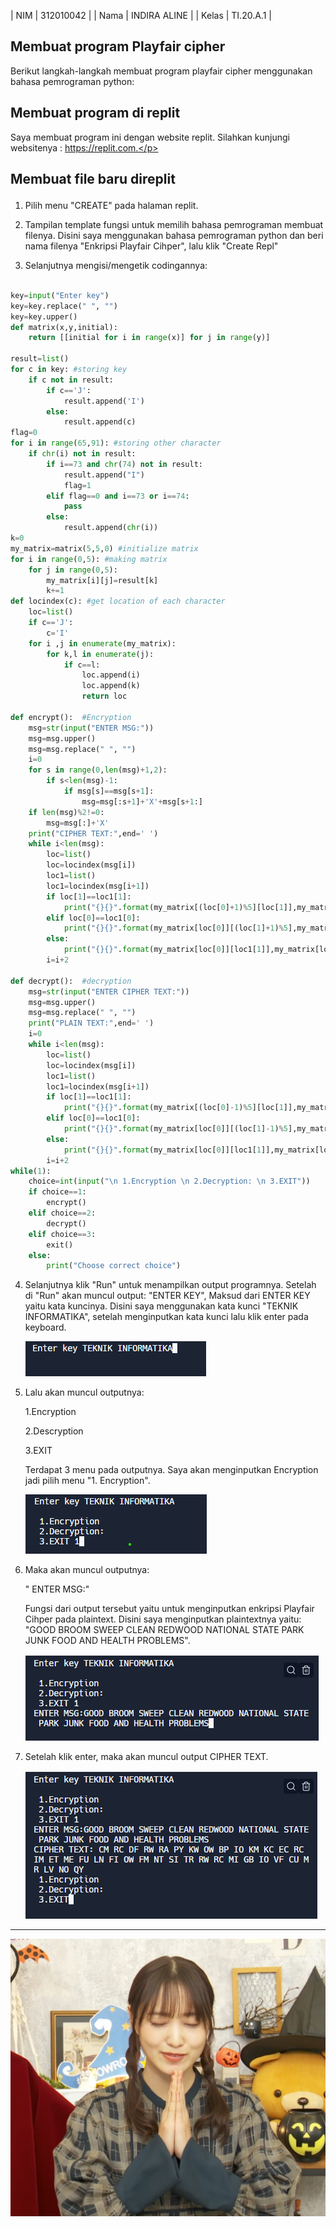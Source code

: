 | NIM     | 312010042      |
| Nama    | INDIRA ALINE    |
| Kelas   | TI.20.A.1        |

## Membuat program Playfair cipher
Berikut langkah-langkah membuat program playfair cipher menggunakan bahasa pemrograman python:</p>

## Membuat program di replit
Saya membuat program ini dengan website replit. Silahkan kunjungi websitenya : https://replit.com.</p>

## Membuat file baru direplit </p>
1. Pilih menu "CREATE" pada halaman replit. </p>

2. Tampilan template fungsi untuk memilih bahasa pemrograman membuat filenya. Disini saya menggunakan bahasa pemrograman python dan beri nama filenya "Enkripsi Playfair Cihper", lalu klik "Create Repl" </p>

3. Selanjutnya mengisi/mengetik codingannya:
```python

key=input("Enter key")
key=key.replace(" ", "")
key=key.upper()
def matrix(x,y,initial):
    return [[initial for i in range(x)] for j in range(y)]
    
result=list()
for c in key: #storing key
    if c not in result:
        if c=='J':
            result.append('I')
        else:
            result.append(c)
flag=0
for i in range(65,91): #storing other character
    if chr(i) not in result:
        if i==73 and chr(74) not in result:
            result.append("I")
            flag=1
        elif flag==0 and i==73 or i==74:
            pass    
        else:
            result.append(chr(i))
k=0
my_matrix=matrix(5,5,0) #initialize matrix
for i in range(0,5): #making matrix
    for j in range(0,5):
        my_matrix[i][j]=result[k]
        k+=1
def locindex(c): #get location of each character
    loc=list()
    if c=='J':
        c='I'
    for i ,j in enumerate(my_matrix):
        for k,l in enumerate(j):
            if c==l:
                loc.append(i)
                loc.append(k)
                return loc
            
def encrypt():  #Encryption
    msg=str(input("ENTER MSG:"))
    msg=msg.upper()
    msg=msg.replace(" ", "")             
    i=0
    for s in range(0,len(msg)+1,2):
        if s<len(msg)-1:
            if msg[s]==msg[s+1]:
                msg=msg[:s+1]+'X'+msg[s+1:]
    if len(msg)%2!=0:
        msg=msg[:]+'X'
    print("CIPHER TEXT:",end=' ')
    while i<len(msg):
        loc=list()
        loc=locindex(msg[i])
        loc1=list()
        loc1=locindex(msg[i+1])
        if loc[1]==loc1[1]:
            print("{}{}".format(my_matrix[(loc[0]+1)%5][loc[1]],my_matrix[(loc1[0]+1)%5][loc1[1]]),end=' ')
        elif loc[0]==loc1[0]:
            print("{}{}".format(my_matrix[loc[0]][(loc[1]+1)%5],my_matrix[loc1[0]][(loc1[1]+1)%5]),end=' ')  
        else:
            print("{}{}".format(my_matrix[loc[0]][loc1[1]],my_matrix[loc1[0]][loc[1]]),end=' ')    
        i=i+2        
                 
def decrypt():  #decryption
    msg=str(input("ENTER CIPHER TEXT:"))
    msg=msg.upper()
    msg=msg.replace(" ", "")
    print("PLAIN TEXT:",end=' ')
    i=0
    while i<len(msg):
        loc=list()
        loc=locindex(msg[i])
        loc1=list()
        loc1=locindex(msg[i+1])
        if loc[1]==loc1[1]:
            print("{}{}".format(my_matrix[(loc[0]-1)%5][loc[1]],my_matrix[(loc1[0]-1)%5][loc1[1]]),end=' ')
        elif loc[0]==loc1[0]:
            print("{}{}".format(my_matrix[loc[0]][(loc[1]-1)%5],my_matrix[loc1[0]][(loc1[1]-1)%5]),end=' ')  
        else:
            print("{}{}".format(my_matrix[loc[0]][loc1[1]],my_matrix[loc1[0]][loc[1]]),end=' ')    
        i=i+2        
while(1):
    choice=int(input("\n 1.Encryption \n 2.Decryption: \n 3.EXIT"))
    if choice==1:
        encrypt()
    elif choice==2:
        decrypt()
    elif choice==3:
        exit()
    else:
        print("Choose correct choice")
```
</p>

4. Selanjutnya klik "Run" untuk menampilkan output programnya. Setelah di "Run" akan muncul output: "ENTER KEY", Maksud dari ENTER KEY yaitu kata kuncinya. Disini saya menggunakan kata kunci "TEKNIK INFORMATIKA", setelah menginputkan kata kunci lalu klik enter pada keyboard.</p>
![output](Output/enter_key.png)</p>

5. Lalu akan muncul outputnya: </p>
 1.Encryption </p>
 2.Descryption </p>
 3.EXIT </p>
Terdapat 3 menu pada outputnya. Saya akan menginputkan Encryption jadi pilih menu "1. Encryption".</p>
![output](Output/encryption.png)</p>

6. Maka akan muncul outputnya: </p>
  " ENTER MSG:" </P>
  Fungsi dari output tersebut yaitu untuk menginputkan enkripsi Playfair Cihper pada plaintext. Disini saya menginputkan plaintextnya yaitu: "GOOD BROOM SWEEP CLEAN REDWOOD NATIONAL STATE PARK JUNK FOOD AND HEALTH PROBLEMS". </p>
 ![output](Output/enter_msg.png)</p>

 7. Setelah klik enter, maka akan muncul output CIPHER TEXT. </p>
 ![output](Output/cipher_text.png)</p>

 -----------------------------------------------------------------------------------------------------------------------------------------------
 ![output](Output/arigatou.png)</p>